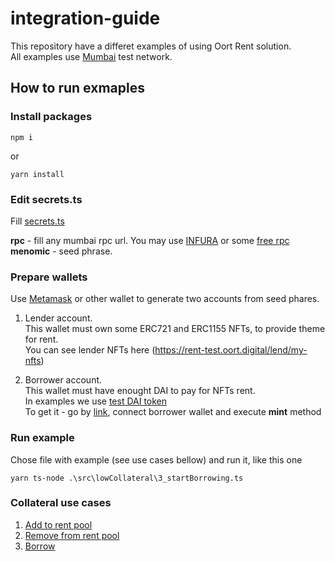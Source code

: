 # integration-guide
This repository have a differet examples of using Oort Rent solution.<br/>
All examples use [Mumbai](https://mumbai.polygonscan.com) test network.



## How to run exmaples

### Install packages
```
npm i
```
or</br>
```
yarn install
```

### Edit secrets.ts
Fill [secrets.ts](src/secrets.json) 

**rpc** - fill any mumbai rpc url. You may use [INFURA](https://www.infura.io) or some [free rpc](https://chainlist.org/chain/80001)<br/>
**menomic** - seed phrase.<br/>

### Prepare wallets
Use [Metamask](https://metamask.io/) or other wallet to generate two accounts from seed phares.<br/>

1) Lender account.  
This wallet must own some ERC721 and ERC1155 NFTs, to provide theme for rent.  
You can see lender NFTs here (https://rent-test.oort.digital/lend/my-nfts)

2) Borrower account.  
This wallet must have enought DAI to pay for NFTs rent.<br/>
In examples we use [test DAI token](https://mumbai.polygonscan.com/address/0x001B3B4d0F3714Ca98ba10F6042DaEbF0B1B7b6F)  
To get it - go by [link](https://mumbai.polygonscan.com/address/0x001B3B4d0F3714Ca98ba10F6042DaEbF0B1B7b6F#writeContract), connect borrower wallet and execute **mint** method


### Run example
Chose file with example (see use cases bellow) and run it, like this one<br/>
```
yarn ts-node .\src\lowCollateral\3_startBorrowing.ts
```

### Collateral use cases
1. [Add to rent pool](src/lowCollateral/1_setLendSettings.ts)
2. [Remove from rent pool](src/lowCollateral/2_removeFromLending.ts)
3. [Borrow](src/lowCollateral/3_startBorrowing.ts)


